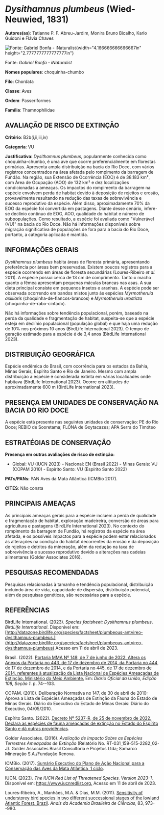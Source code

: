 # *Dysithamnus plumbeus* (Wied-Neuwied, 1831)

**Autores(as)**: Tatianne P. F. Abreu-Jardim, Monira Bruno Bicalho, Karlo Guidoni e Flávia Chaves

![Fonte: Gabriel Bonfa - iNaturalist](media/rId20.jpg){width="4.166666666666667in" height="2.7777777777777777in"}

Fonte: *Gabriel Bonfa - iNaturalist*

**Nomes populares**: choquinha-chumbo

**Filo**: Chordata

**Classe**: Aves

**Ordem**: Passeriformes

**Família**: Thamnophilidae

## AVALIAÇÃO DE RISCO DE EXTINÇÃO

**Critério**: B2b(i,ii,iii,iv)

**Categoria**: VU

**Justificativa**: *Dysithamnus plumbeus*, popularmente conhecida como choquinha-chumbo, é uma ave que ocorre preferencialmente em florestas primárias. Apresenta ampla distribuição na bacia do Rio Doce, com vários registros concentrados na área afetada pelo rompimento da barragem de Fundão. Na região, sua Extensão de Ocorrência (EOO) é de 38.183 km², com Área de Ocupação (AOO) de 132 km² e dez localizações condicionadas a ameaças. Os impactos do rompimento da barragem na espécie envolvem perda de habitat devido à deposição de rejeitos e erosão, provavelmente resultando na redução das taxas de sobrevivência e sucesso reprodutivo da espécie. Além disso, aproximadamente 70% da EOO da espécie foi convertida em pastagens. Diante desse cenário, infere-se declínio contínuo de EOO, AOO, qualidade do habitat e número de subpopulações.  Como resultado, a espécie foi avaliada como "Vulnerável (VU)" na bacia do Rio Doce. Não há informações disponíveis
sobre migração significativa de populações de fora para a bacia do Rio Doce, portanto, a categoria aplicada é mantida.

## INFORMAÇÕES GERAIS

*Dysithamnus plumbeus* habita áreas de floresta primária, apresentando preferência por áreas bem preservadas. Existem poucos registros para a espécie ocorrendo em áreas de floresta secundárias (Loures-Ribeiro *et al.* 2011). A espécie possui cerca de 13 cm de comprimento. Tanto o macho quanto a fêmea apresentam pequenas máculas brancas nas asas. A sua dieta principal consiste em pequenos insetos e aranhas. A espécie pode ser observada ocorrendo em bandos mistos junto às espécies *Myrmotherula axilliaris* (choquinha-de-flancos-brancos) e *Myrmotherula urosticta* (choquinha-de-rabo-cintado).

Não há informações sobre tendência populacional, porém, baseado na perda da qualidade e fragmentação de habitat, suspeita-se que a espécie esteja em declínio populacional (população global) e que haja uma redução de 10% nos próximos 10 anos (BirdLife International 2023). O tempo de geração estimado para a espécie é de 3,4 anos (BirdLife International 2023).

## DISTRIBUIÇÃO GEOGRÁFICA

Espécie endêmica do Brasil, com ocorrência para os estados da Bahia, Minas Gerais, Espírito Santo e Rio de Janeiro. Mesmo com ampla distribuição a espécie é considerada extinta em várias localidades onde habitava (BirdLife International 2023). Ocorre em altitudes de aproximadamente 600 m (BirdLife International 2023).

## PRESENÇA EM UNIDADES DE CONSERVAÇÃO NA BACIA DO RIO DOCE

A espécie está presente nas seguintes unidades de conservação: PE do Rio Doce; REBIO de Sooretama; FLONA de Goytacazes; APA Serra do Timóteo

## ESTRATÉGIAS DE CONSERVAÇÃO

**Presença em outras avaliações de risco de extinção:**

-   Global: VU (IUCN 2023) -   Nacional: EN (Brasil 2022) -   Minas Gerais: VU (COPAM 2010) -   Espírito Santo: VU (Espírito Santo 2022)

**PATs/PANs**: PAN Aves da Mata Atlântica (ICMBio 2017).

**CITES**: Não consta

## PRINCIPAIS AMEAÇAS

As principais ameaças gerais para a espécie incluem a perda de qualidade e fragmentação de habitat, exploração madeireira, conversão de áreas para agricultura e pastagens (BirdLife International 2023). No contexto do rompimento da barragem de Fundão, há registros da espécie na área afetada, e os possíveis impactos para a espécie podem estar relacionados às alterações na condição do habitat decorrentes da erosão e da deposição de rejeitos e detritos da mineração, além da redução na taxa de sobrevivência e sucesso reprodutivo devido a alterações nas cadeias alimentares (Golder Associates 2016).

## PESQUISAS RECOMENDADAS

Pesquisas relacionadas à tamanho e tendência populacional, distribuição incluindo área de vida, capacidade de dispersão, distribuição potencial, além de pesquisas genéticas, são necessárias para a espécie.

## REFERÊNCIAS

BirdLife International. (2023). *Species factsheet: Dysithamnus plumbeus*. *BirdLife International*. Disponível em: [http://datazone.birdlife.org/species/factsheet/plumbeous-antvireo-dysithamnus-plumbeus.](http://datazone.birdlife.org/species/factsheet/plumbeous-antvireo-dysithamnus-plumbeus) Acesso em 11 de abril de 2023.

Brasil. (2022). [Portaria MMA Nº 148, de 7 de junho de 2022. Altera os Anexos da Portaria no 443, de 17 de dezembro de 2014, da Portaria no 444, de 17 de dezembro de 2014, e da Portaria no 445, de 17 de dezembro de 2014, referentes à atualização da Lista Nacional de Espécies Ameaçadas de Extinção. Ministério do Meio Ambiente.](https://in.gov.br/en/web/dou/-/portaria-mma-n-148-de-7-de-junho-de-2022-406272733) Em: *Diário Oficial da União, Edição 108, Seção 1*. p. 74--103.

COPAM. (2010). Deliberação Normativa no 147, de 30 de abril de 2010: Aprova a Lista de Espécies Ameaçadas de Extinção da Fauna do Estado de Minas Gerais. Diário do Executivo do Estado de Minas Gerais: Diário do Executivo, 04/05/2010.

Espírito Santo. (2022). [Decreto Nº 5237-R, de 25 de novembro de 2022.  Declara as espécies de fauna ameaçadas de extinção no Estado do Espírito Santo e dá outras providências](https://iema.es.gov.br/Media/iema/FAUNA/Decreto%205237-R_2022_25-Nov%20-%20Fauna%20(s-peixes)%20-%20Lista%20de%20Esp%C3%A9cies%20Amea%C3%A7adas%20de%20Extin%C3%A7%C3%A3o.pdf).

Golder Associates. (2016). *Avaliação de Impacto Sobre as Espécies Terrestres Ameaçadas de Extinção* (Relatório No.  RT-031_159-515-2282_02-J). Golder Associates Brasil Consultoria e Projetos Ltda; Samarco Mineração S.A./Fundação Renova.

ICMBio. (2017). [Sumário Executivo do Plano de Ação Nacional para a Conservação das Aves da Mata Atlântica, 1 ciclo](https://www.gov.br/icmbio/pt-br/assuntos/biodiversidade/pan/pan-aves-da-mata-atlantica).

IUCN. (2023). *The IUCN Red List of Threatened Species. Version 2023-1.* Disponível em: <https://www.iucnredlist.org.> Acesso em 11 de abril de 2023.

Loures-Ribeiro, A., Manhães, M.A. & Dias, M.M. (2011). [Sensitivity of understorey bird species in two different successional stages of the lowland Atlantic Forest, Brazil](https://doi.org/10.1590/S0001-37652011005000022). *Anais da Academia Brasileira de Ciências*, 83, 973--980.
